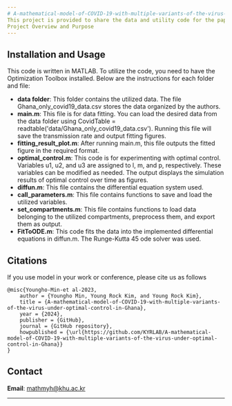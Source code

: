```yaml
---
# A-mathematical-model-of-COVID-19-with-multiple-variants-of-the-virus-under-optimal-control-in-Ghana
This project is provided to share the data and utility code for the paper "A mathematical model of COVID-19 with multiple variants of the virus under optimal control in Ghana," published in PLOS ONE.
Project Overview and Purpose
---
```


## Installation and Usage
This code is written in MATLAB. To utilize the code, you need to have the Optimization Toolbox installed. Below are the instructions for each folder and file:

- **data folder**: This folder contains the utilized data. The file Ghana_only_covid19_data.csv stores the data organized by the authors.
- **main.m**: This file is for data fitting. You can load the desired data from the data folder using CovidTable = readtable('data/Ghana_only_covid19_data.csv'). Running this file will save the transmission rate and output fitting figures.
- **fitting_result_plot.m**: After running main.m, this file outputs the fitted figure in the required format.
- **optimal_control.m**: This code is for experimenting with optimal control. Variables u1, u2, and u3 are assigned to l, m, and p, respectively. These variables can be modified as needed. The output displays the simulation results of optimal control over time as figures.
- **diffun.m**: This file contains the differential equation system used.
- **call_parameters.m**: This file contains functions to save and load the utilized variables.
- **set_compartments.m**: This file contains functions to load data belonging to the utilized compartments, preprocess them, and export them as output.
- **FitToODE.m**: This code fits the data into the implemented differential equations in diffun.m. The Runge-Kutta 45 ode solver was used.

## Citations
If you use model in your work or conference, please cite us as follows

```
@misc{Youngho-Min-et al-2023,
    author = {Youngho Min, Young Rock Kim, and Young Rock Kim},
    title = {A-mathematical-model-of-COVID-19-with-multiple-variants-of-the-virus-under-optimal-control-in-Ghana},
    year = {2024},
    publisher = {GitHub},
    journal = {GitHub repository},
    howpublished = {\url{https://github.com/KYRLAB/A-mathematical-model-of-COVID-19-with-multiple-variants-of-the-virus-under-optimal-control-in-Ghana}}
}
```

## Contact
**Email**: mathmyh@khu.ac.kr

---
